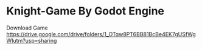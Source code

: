 # Knight-Game By Godot Engine
Download Game 
https://drive.google.com/drive/folders/1_OTqw8PT6BB81BcBe4EK7gUSfWgWIutm?usp=sharing
